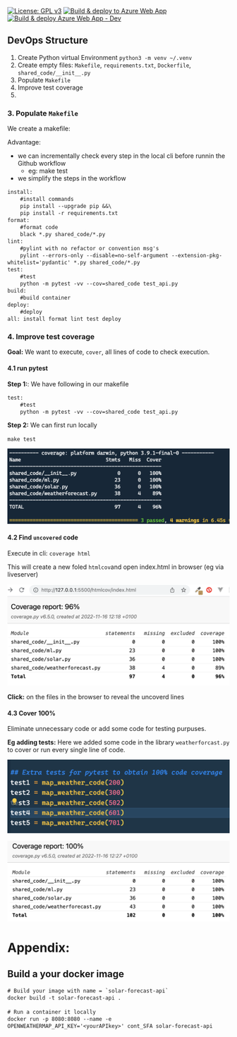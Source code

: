 [![License: GPL v3](https://img.shields.io/badge/License-GPLv3-blue.svg)](https://www.gnu.org/licenses/gpl-3.0)
[![Build & deploy to Azure Web App](https://github.com/tribp/solar-forecast-api/actions/workflows/main_solar-forecast-api.yml/badge.svg?branch=main)](https://github.com/tribp/solar-forecast-api/actions/workflows/main_solar-forecast-api.yml)
[![Build & deploy Azure Web App - Dev](https://github.com/tribp/solar-forecast-api/actions/workflows/dev_solar-forecast-api-dev.yml/badge.svg?branch=dev)](https://github.com/tribp/solar-forecast-api/actions/workflows/dev_solar-forecast-api-dev.yml)

## DevOps Structure

1. Create Python virtual Environment `python3 -m venv ~/.venv`
2. Create empty files: `Makefile`, `requirements.txt`, `Dockerfile`, `shared_code/__init__.py`
3. Populate `Makefile`
4. Improve test coverage
5.

### 3. Populate `Makefile`

We create a makefile:

Advantage:

- we can incrementally check every step in the local cli before runnin the Github workflow
  - eg: make test
- we simplify the steps in the workflow

```
install:
	#install commands
	pip install --upgrade pip &&\
	pip install -r requirements.txt
format:
	#format code
	black *.py shared_code/*.py
lint:
	#pylint with no refactor or convention msg's
	pylint --errors-only --disable=no-self-argument --extension-pkg-whitelist='pydantic' *.py shared_code/*.py
test:
	#test
	python -m pytest -vv --cov=shared_code test_api.py
build:
    #build container
deploy:
	#deploy
all: install format lint test deploy
```

### 4. Improve test coverage

**Goal:** We want to execute, `cover`, all lines of code to check execution.

#### 4.1 run pytest

**Step 1:**: We have following in our makefile

```
test:
	#test
	python -m pytest -vv --cov=shared_code test_api.py
```

**Step 2:** We can first run locally

`make test`

![Coverage result](img/coverage.png)

#### 4.2 Find `uncovered` code

Execute in cli: `coverage html`

This will create a new foled `htmlcov`and open index.html in browser (eg via liveserver)

![Report](img/coverage_report.png)

**Click:** on the files in the browser to reveal the uncoverd lines

#### 4.3 Cover 100%

Eliminate unnecessary code or add some code for testing purpuses.

**Eg adding tests:** Here we added some code in the library `weatherforcast.py` to cover or run every single line of code.

![Adding test code](img/add_test_code.png)

![Final result](img/coverage_report_100percent.png)

# Appendix:

## Build a your docker image

```
# Build your image with name = `solar-forecast-api`
docker build -t solar-forecast-api .

# Run a container it locally
docker run -p 8080:8080 --name -e OPENWEATHERMAP_API_KEY='<yourAPIkey>' cont_SFA solar-forecast-api
```
